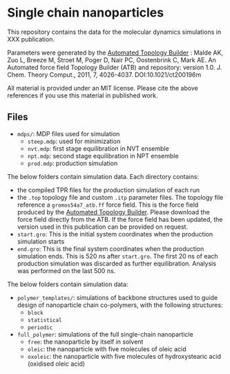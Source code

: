 # Single chain nanoparticles

This repository contains the data for the molecular dynamics simulations in XXX publication.

Parameters were generated by the [Automated Topology Builder](https://atb.uq.edu.au/) : Malde AK, Zuo L, Breeze M, Stroet M, Poger D, Nair PC, Oostenbrink C, Mark AE.
An Automated force field Topology Builder (ATB) and repository: version 1.0.
J. Chem. Theory Comput., 2011, 7, 4026-4037. DOI:10.1021/ct200196m


All material is provided under an MIT license. Please cite the above references if you use this material in published work.

## Files

* `mdps/`: MDP files used for simulation
  * `steep.mdp`: used for minimization
  * `nvt.mdp`: first stage equilibration in NVT ensemble
  * `npt.mdp`: second stage equilibration in NPT ensemble
  * `prod.mdp`: production simulation

The below folders contain simulation data. Each directory contains:
* the compiled TPR files for the production simulation of each run
* the `.top` topology file and custom `.itp` parameter files. The topology file reference a `gromos54a7_atb.ff` force field. This is the force field produced by the [Automated Topology Builder](https://atb.uq.edu.au/). Please download the force field directly from the ATB. If the force field has been updated, the version used in this publication can be provided on request.
* `start.gro`: This is the initial system coordinates when the production simulation starts
* `end.gro`: This is the final system coordinates when the production simulation ends. This is 520 ns after `start.gro`. The first 20 ns of each production simulation was discarded as further equilibration. Analysis was performed on the last 500 ns.

The below folders contain simulation data:
* `polymer_templates/`: simulations of backbone structures used to guide design of nanoparticle chain co-polymers, with the following structures:
  * `block`
  * `statistical`
  * `periodic`
* `full_polymer`: simulations of the full single-chain nanoparticle
  * `free`: the nanoparticle by itself in solvent
  * `oleic`: the nanoparticle with five molecules of oleic acid
  * `oxoleic`: the nanoparticle with five molecules of hydroxystearic acid (oxidised oleic acid)